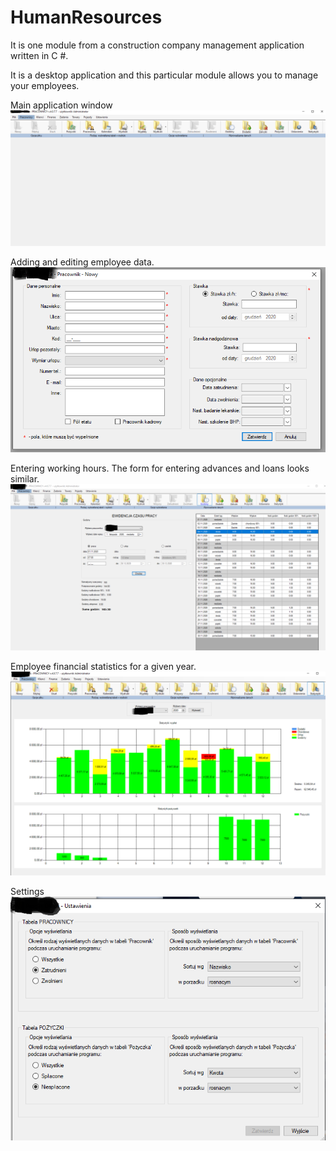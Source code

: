 # HumanResources
It is one module from a construction company management application written in C #.

It is a desktop application and this particular module allows you to manage your employees.

Main application window
![Main page](https://github.com/tkrutowski/HumanResources/blob/master/hr-main.png)

Adding and editing employee data.
![Add employee](https://github.com/tkrutowski/HumanResources/blob/master/hr-new.png)

Entering working hours. The form for entering advances and loans looks similar.
![Working hours](https://github.com/tkrutowski/HumanResources/blob/master/hr-worktime.png)

Employee financial statistics for a given year.
![Financial statistics](https://github.com/tkrutowski/HumanResources/blob/master/hr-statistics.png)

Settings
![Settings](https://github.com/tkrutowski/HumanResources/blob/master/hr-setttings.png)
